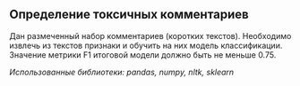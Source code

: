 ## Определение токсичных комментариев

Дан размеченный набор комментариев (коротких текстов). Необходимо извлечь из текстов признаки и обучить на них модель классификации. Значение метрики F1 итоговой модели должно быть не меньше 0.75.

*Использованные библиотеки: pandas, numpy, nltk, sklearn*
